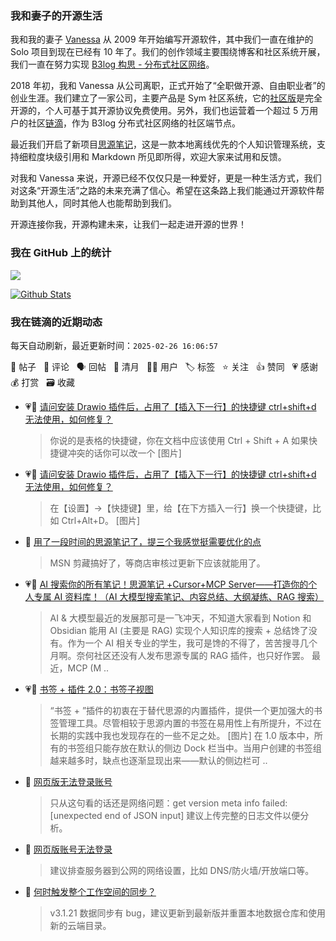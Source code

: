 ### 我和妻子的开源生活

我和我的妻子 [Vanessa](https://github.com/Vanessa219) 从 2009 年开始编写开源软件，其中我们一直在维护的 Solo 项目到现在已经有 10 年了。我们的创作领域主要围绕博客和社区系统开展，我们一直在努力实现 [B3log 构思 - 分布式社区网络](https://ld246.com/article/1546941897596)。

2018 年初，我和 Vanessa 从公司离职，正式开始了“全职做开源、自由职业者”的创业生涯。我们建立了一家公司，主要产品是 Sym 社区系统，它的[社区版](https://github.com/88250/symphony)是完全开源的，个人可基于其开源协议免费使用。另外，我们也运营着一个超过 5 万用户的社区[链滴](https://ld246.com)，作为 B3log 分布式社区网络的社区端节点。

最近我们开启了新项目[思源笔记](https://github.com/siyuan-note/siyuan)，这是一款本地离线优先的个人知识管理系统，支持细粒度块级引用和 Markdown 所见即所得，欢迎大家来试用和反馈。

对我和 Vanessa 来说，开源已经不仅仅只是一种爱好，更是一种生活方式，我们对这条“开源生活”之路的未来充满了信心。希望在这条路上我们能通过开源软件帮助到其他人，同时其他人也能帮助到我们。

开源连接你我，开源构建未来，让我们一起走进开源的世界！

### 我在 GitHub 上的统计

<a title="Hits" target="_blank" href="https://github.com/88250/88250"><img src="https://hits.b3log.org/88250/88250.svg"></a>

[![Github Stats](https://github-readme-stats.vercel.app/api?username=88250&theme=tokyonight&show_icons=true)](https://github.com/88250)

<!--events start -->

### 我在链滴的近期动态

每天自动刷新，最近更新时间：`2025-02-26 16:06:57`

📝 帖子 &nbsp; 💬 评论 &nbsp; 🗣 回帖 &nbsp; 🌙 清月 &nbsp; 👨‍💻 用户 &nbsp; 🏷️ 标签 &nbsp; ⭐️ 关注 &nbsp; 👍 赞同 &nbsp; 💗 感谢 &nbsp; 💰 打赏 &nbsp; 🗃 收藏

* 💗💬 [请问安装 Drawio 插件后，占用了【插入下一行】的快捷键 ctrl+shift+d 无法使用，如何修复？](https://ld246.com/article/1740537872691/comment/1740539334324#comments)

  > 你说的是表格的快捷键，你在文档中应该使用 Ctrl + Shift + A 如果快捷键冲突的话你可以改一个 [图片]
* 💗💬 [请问安装 Drawio 插件后，占用了【插入下一行】的快捷键 ctrl+shift+d 无法使用，如何修复？](https://ld246.com/article/1740537872691/comment/1740539244070#comments)

  > 在【设置】→【快捷键】里，给【在下方插入一行】换一个快捷键，比如 Ctrl+Alt+D。 [图片]
* 💬 [用了一段时间的思源笔记了，提三个我感觉挺需要优化的点](https://ld246.com/article/1740378716710/comment/1740541883733#comments)

  > MSN 剪藏搞好了，等商店审核过更新下应该就能用了。
* 💗📝 [AI 搜索你的所有笔记！思源笔记 +Cursor+MCP Server——打造你的个人专属 AI 资料库！（AI 大模型搜索笔记、内容总结、大纲凝练、RAG 搜索）](https://ld246.com/article/1740492707155)

  > AI &amp; 大模型最近的发展那可是一飞冲天，不知道大家看到 Notion 和 Obsidian 能用 AI (主要是 RAG) 实现个人知识库的搜索 + 总结馋了没有。作为一个 AI 相关专业的学生，我可是馋的不得了，苦苦搜寻几个月啊。奈何社区还没有人发布思源专属的 RAG 插件，也只好作罢。 最近，MCP (M ..
* 💗📝 [书签 + 插件 2.0：书签子视图](https://ld246.com/article/1740458691625)

  > “书签 + ”插件的初衷在于替代思源的内置插件，提供一个更加强大的书签管理工具。尽管相较于思源内置的书签在易用性上有所提升，不过在长期的实践中我也发现存在的一些不足之处。 [图片] 在 1.0 版本中，所有的书签组只能存放在默认的侧边 Dock 栏当中。当用户创建的书签组越来越多时，缺点也逐渐显现出来——默认的侧边栏可 ..
* 💬 [网页版无法登录账号](https://ld246.com/article/1740337219937/comment/1740474958771#comments)

  > 只从这句看的话还是网络问题：get version meta info failed: [unexpected end of JSON input] 建议上传完整的日志文件以便分析。
* 💬 [网页版账号无法登录](https://ld246.com/article/1740470477621/comment/1740474499564#comments)

  > 建议排查服务器到公网的网络设置，比如 DNS/防火墙/开放端口等。
* 💬 [何时触发整个工作空间的同步？](https://ld246.com/article/1740465960905/comment/1740466924386#comments)

  > v3.1.21 数据同步有 bug，建议更新到最新版并重置本地数据仓库和使用新的云端目录。


<!--events end -->
